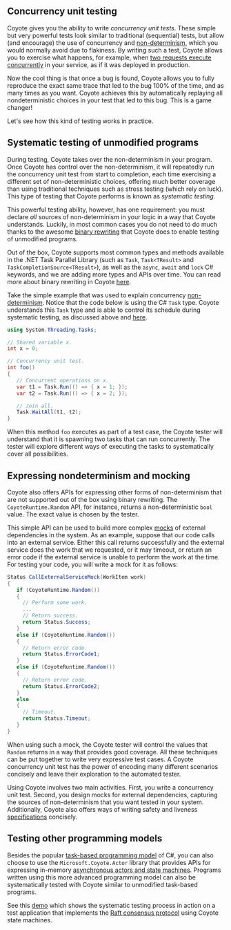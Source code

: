 ## Concurrency unit testing

Coyote gives you the ability to write _concurrency unit tests_. These simple but very powerful tests
look similar to traditional (sequential) tests, but allow (and encourage) the use of concurrency and
[non-determinism](non-determinism.md), which you would normally avoid due to flakiness. By writing
such a test, Coyote allows you to exercise what happens, for example, when [two requests execute
concurrently](../tutorials/first-concurrency-unit-test.md) in your service, as if it was
deployed in production.

Now the cool thing is that once a bug is found, Coyote allows you to fully reproduce the exact same
trace that led to the bug 100% of the time, and as many times as you want. Coyote achieves this by
automatically replaying all nondeterministic choices in your test that led to this bug. This is a
game changer!

Let's see how this kind of testing works in practice.

## Systematic testing of unmodified programs

During testing, Coyote takes over the non-determinism in your program. Once Coyote has control over
the non-determinism, it will repeatedly run the concurrency unit test from start to completion, each
time exercising a different set of non-deterministic choices, offering much better coverage than
using traditional techniques such as stress testing (which rely on luck). This type of testing that
Coyote performs is known as _systematic testing_.

This powerful testing ability, however, has one requirement: you must declare _all_ sources of
non-determinism in your logic in a way that Coyote understands. Luckily, in most common cases you do
not need to do much thanks to the awesome [binary rewriting](binary-rewriting.md) that Coyote does
to enable testing of unmodified programs.

Out of the box, Coyote supports most common types and methods available in the .NET Task Parallel
Library (such as `Task`, `Task<TResult>` and `TaskCompletionSource<TResult>`), as well as the
`async`, `await` and `lock` C# keywords, and we are adding more types and APIs over time. You can
read more about binary rewriting in Coyote [here](binary-rewriting.md).

Take the simple example that was used to explain concurrency [non-determinism](non-determinism.md).
Notice that the code below is using the C# `Task` type. Coyote understands this `Task` type and is
able to control its schedule during systematic testing, as discussed above and
[here](../concepts/tasks/overview.md).

```c#
using System.Threading.Tasks;

// Shared variable x.
int x = 0;

// Concurrency unit test.
int foo()
{
   // Concurrent operations on x.
   var t1 = Task.Run(() => { x = 1; });
   var t2 = Task.Run(() => { x = 2; });

   // Join all.
   Task.WaitAll(t1, t2);
}
```

When this method `foo` executes as part of a test case, the Coyote tester will understand that it is
spawning two tasks that can run concurrently. The tester will explore different ways of executing
the tasks to systematically cover all possibilities.

## Expressing nondeterminism and mocking

Coyote also offers APIs for expressing other forms of non-determinism that are not supported out of
the box using binary rewriting. The `CoyoteRuntime.Random` API, for instance, returns a
non-deterministic `bool` value. The exact value is chosen by the tester.

This simple API can be used to build more complex [mocks](https://en.wikipedia.org/wiki/Mock_object)
of external dependencies in the system. As an example, suppose that our code calls into an external
service. Either this call returns successfully and the external service does the work that we
requested, or it may timeout, or return an error code if the external service is unable to perform
the work at the time. For testing your code, you will write a mock for it as follows:

```c#
Status CallExternalServiceMock(WorkItem work)
{
   if (CoyoteRuntime.Random())
   {
     // Perform some work.
     ...
     // Return success.
     return Status.Success;
   }
   else if (CoyoteRuntime.Random())
   {
     // Return error code.
     return Status.ErrorCode1;
   }
   else if (CoyoteRuntime.Random())
   {
     // Return error code.
     return Status.ErrorCode2;
   }
   else
   {
     // Timeout.
     return Status.Timeout;
   }
}
```

When using such a mock, the Coyote tester will control the values that `Random` returns in a way
that provides good coverage. All these techniques can be put together to write very expressive test
cases. A Coyote concurrency unit test has the power of encoding many different scenarios concisely
and leave their exploration to the automated tester.

Using Coyote involves two main activities. First, you write a concurrency unit test. Second, you
design mocks for external dependencies, capturing the sources of non-determinism that you want
tested in your system. Additionally, Coyote also offers ways of writing safety and liveness
[specifications](specifications.md) concisely.

## Testing other programming models

Besides the popular [task-based programming
model](https://docs.microsoft.com/en-us/dotnet/standard/asynchronous-programming-patterns/task-based-asynchronous-pattern-tap)
of C#, you can also choose to use the `Microsoft.Coyote.Actor` library that provides APIs for
expressing in-memory [asynchronous actors and state
machines](../concepts/actors/overview.md). Programs written using this more advanced
programming model can also be systematically tested with Coyote similar to unmodified task-based
programs.

See this [demo](../concepts/actors/state-machine-demo.md) which shows the systematic testing
process in action on a test application that implements the [Raft consensus
protocol](https://raft.github.io/) using Coyote state machines.
